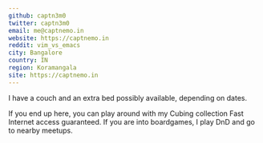 ```yaml
---
github: captn3m0
twitter: captn3m0
email: me@captnemo.in
website: https://captnemo.in
reddit: vim_vs_emacs
city: Bangalore
country: IN
region: Koramangala
site: https://captnemo.in
---
```


I have a couch and an extra bed possibly available, depending on dates.

If you end up here, you can play around with my Cubing collection
Fast Internet access guaranteed. If you are into boardgames, I play DnD
and go to nearby meetups.
